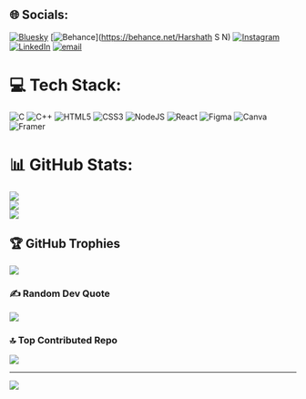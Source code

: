 
## 🌐 Socials:
[![Bluesky](https://img.shields.io/badge/bluesky-0285FF?style=for-the-badge&logo=bluesky&logoColor=%23FFFFFF)](https://bsky.app/profile/Harshath) [![Behance](https://img.shields.io/badge/Behance-1769ff?logo=behance&logoColor=white)](https://behance.net/Harshath S N) [![Instagram](https://img.shields.io/badge/Instagram-%23E4405F.svg?logo=Instagram&logoColor=white)](https://instagram.com/Hars_k24) [![LinkedIn](https://img.shields.io/badge/LinkedIn-%230077B5.svg?logo=linkedin&logoColor=white)](https://linkedin.com/in/harshath23) [![email](https://img.shields.io/badge/Email-D14836?logo=gmail&logoColor=white)](mailto:harsk24mass@gmail.com) 

# 💻 Tech Stack:
![C](https://img.shields.io/badge/c-%2300599C.svg?style=for-the-badge&logo=c&logoColor=white) ![C++](https://img.shields.io/badge/c++-%2300599C.svg?style=for-the-badge&logo=c%2B%2B&logoColor=white) ![HTML5](https://img.shields.io/badge/html5-%23E34F26.svg?style=for-the-badge&logo=html5&logoColor=white) ![CSS3](https://img.shields.io/badge/css3-%231572B6.svg?style=for-the-badge&logo=css3&logoColor=white) ![NodeJS](https://img.shields.io/badge/node.js-6DA55F?style=for-the-badge&logo=node.js&logoColor=white) ![React](https://img.shields.io/badge/react-%2320232a.svg?style=for-the-badge&logo=react&logoColor=%2361DAFB) ![Figma](https://img.shields.io/badge/figma-%23F24E1E.svg?style=for-the-badge&logo=figma&logoColor=white) ![Canva](https://img.shields.io/badge/Canva-%2300C4CC.svg?style=for-the-badge&logo=Canva&logoColor=white) ![Framer](https://img.shields.io/badge/Framer-black?style=for-the-badge&logo=framer&logoColor=blue)
# 📊 GitHub Stats:
![](https://github-readme-stats.vercel.app/api?username=Hars_K24&theme=dark&hide_border=false&include_all_commits=false&count_private=false)<br/>
![](https://github-readme-streak-stats.herokuapp.com/?user=Hars_K24&theme=dark&hide_border=false)<br/>
![](https://github-readme-stats.vercel.app/api/top-langs/?username=Hars_K24&theme=dark&hide_border=false&include_all_commits=false&count_private=false&layout=compact)

## 🏆 GitHub Trophies
![](https://github-profile-trophy.vercel.app/?username=Hars_K24&theme=radical&no-frame=false&no-bg=true&margin-w=4)

### ✍️ Random Dev Quote
![](https://quotes-github-readme.vercel.app/api?type=horizontal&theme=radical)

### 🔝 Top Contributed Repo
![](https://github-contributor-stats.vercel.app/api?username=Hars_K24&limit=5&theme=dark&combine_all_yearly_contributions=true)

---
[![](https://visitcount.itsvg.in/api?id=Hars_K24&icon=0&color=0)](https://visitcount.itsvg.in)

<!-- Proudly created with GPRM ( https://gprm.itsvg.in ) -->
